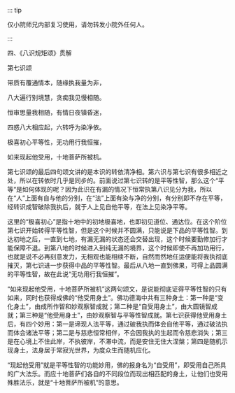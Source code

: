 ::: tip

仅小院师兄内部复习使用，请勿转发小院外任何人。

:::

四、《八识规矩颂》贯解

第七识颂

带质有覆通情本，随缘执我量为非，

八大遍行别境慧，贪痴我见慢相随。

恒审思量我相随，有情日夜镇昏迷，

四惑八大相应起，六转呼为染净依。

极喜初心平等性，无功用行我恒摧，

如来现起他受用，十地菩萨所被机。

​          第七识颂的最后四句颂文讲的是本识的转依清净相。第六识与第七识有很多相近之处，所以在转依时几乎是同步的。前面说过第七识转的是平等性智，那么这个“平等“是如何体现的呢？因为此识在有漏的情况下恒常执第八识见分为我，所以在“人”上面有自与他的分别，在“法”上面有染与净的分别，有分别即不存在平等，经转识成智破除我执后，就于人上见自他平等，在法上见染净平等。

​         这里的“极喜初心”是指十地中的初地极喜地，也即初见道位、通达位。在这个阶位第七识开始转得平等性智，但是这个时候并不圆满，只能说是下品的平等性智。到达初地之后，一直到七地，有漏无漏的状态还会交替出现，这个时候要勤修加行才能保障不退。到第八地的时候进入到纯无漏的境界，这个时候即使不再加功用行，也就是说不必再刻意发力，无相观也能相续不断，自然而然地任运便能将我执彻底摧灭，第七识进一步获得中品的平等性智。最后从八地一直到佛果，可得上品圆满的平等性智，故在此说“无功用行我恒摧”。

​         “如来现起他受用，十地菩萨所被机”这两句颂文，是说能彻底证得平等性智的只有如来，同时也获得成佛的“他受用身土”。佛功德海中共有三种身土：第一种是“变化身土”，由成所作智和妙观察智成就；第二种是“自受用身土”，由大圆镜智成就；第三种是“他受用身土”，由妙观察智与平等性智成就。第七识获得他受用身土后，有四个妙用：第一是谛现人法平等，通过破我执而体会自他平等，通过破法执而体会诸法平等；第二是与慈悲恒常相伴，不会因我执的生起而令慈悲消失；第三是在心境上不住此岸，不执彼岸，不滞中流，而是安住无住大涅槃；第四是随机示现身土，法身居于常寂光世界，为度众生而随机应化。

​         “现起他受用”就是平等性智的功能妙用，佛的报身名为“自受用”，即受用自己所具的广大法乐。而应十地菩萨们各自的不同段位而现出相匹配的身土，让他们也受用殊胜法乐，就是“十地菩萨所被机”的意思。